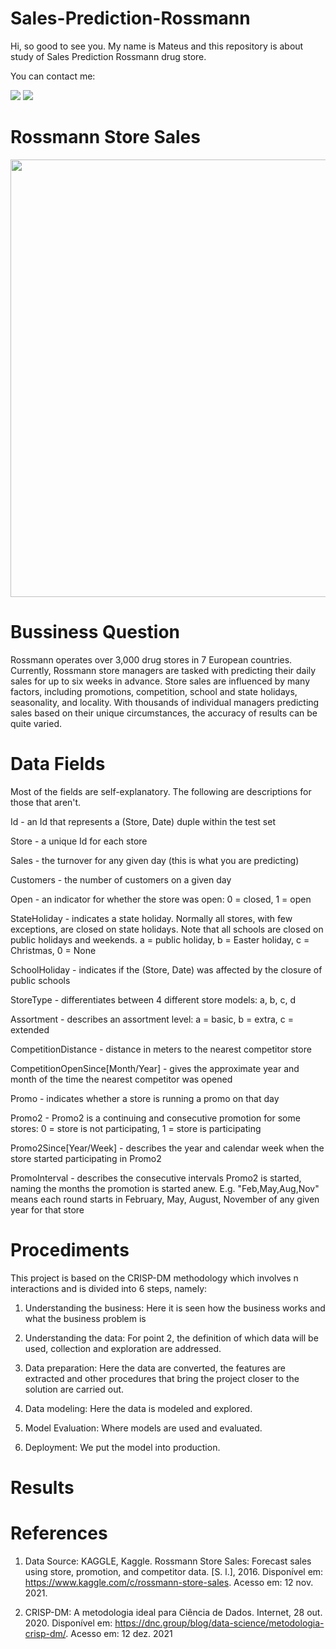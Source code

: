 # Sales-Prediction-Rossmann 

Hi, so good to see you. My name is Mateus and this repository is about study of Sales Prediction Rossmann drug store. 

You can contact me:

  <a href="https://instagram.com/_mateuscandido" target="_blank"><img src="https://img.shields.io/badge/-Instagram-%23E4405F?style=for-the-badge&logo=instagram&logoColor=white" target="_blank"></a>
  <a href = "mailto:mateuscandsantos@gmail.com"><img src="https://img.shields.io/badge/-Gmail-%23333?style=for-the-badge&logo=gmail&logoColor=white" target="_blank"></a>

##
# Rossmann Store Sales
<div align="center">
<img src="https://user-images.githubusercontent.com/80724923/147797456-e3bb8c48-f8d3-483d-9acc-f5027232b0bb.png" width="700px" />
</div>

# Bussiness Question

Rossmann operates over 3,000 drug stores in 7 European countries. Currently, Rossmann store managers are tasked with predicting their daily sales for up to six weeks in advance. Store sales are influenced by many factors, including promotions, competition, school and state holidays, seasonality, and locality. With thousands of individual managers predicting sales based on their unique circumstances, the accuracy of results can be quite varied.

# Data Fields

Most of the fields are self-explanatory. The following are descriptions for those that aren't.

Id - an Id that represents a (Store, Date) duple within the test set

Store - a unique Id for each store

Sales - the turnover for any given day (this is what you are predicting)

Customers - the number of customers on a given day

Open - an indicator for whether the store was open: 0 = closed, 1 = open

StateHoliday - indicates a state holiday. Normally all stores, with few exceptions, are closed on state holidays. Note that all schools are closed on public holidays and weekends. a = public holiday, b = Easter holiday, c = Christmas, 0 = None

SchoolHoliday - indicates if the (Store, Date) was affected by the closure of public schools

StoreType - differentiates between 4 different store models: a, b, c, d

Assortment - describes an assortment level: a = basic, b = extra, c = extended

CompetitionDistance - distance in meters to the nearest competitor store

CompetitionOpenSince[Month/Year] - gives the approximate year and month of the time the nearest competitor was opened

Promo - indicates whether a store is running a promo on that day

Promo2 - Promo2 is a continuing and consecutive promotion for some stores: 0 = store is not participating, 1 = store is participating

Promo2Since[Year/Week] - describes the year and calendar week when the store started participating in Promo2

PromoInterval - describes the consecutive intervals Promo2 is started, naming the months the promotion is started anew. E.g. "Feb,May,Aug,Nov" means each round starts in February, May, August, November of any given year for that store

# Procediments

This project is based on the CRISP-DM methodology which involves n interactions and is divided into 6 steps, namely:

1. Understanding the business: Here it is seen how the business works and what the business problem is

2. Understanding the data: For point 2, the definition of which data will be used, collection and exploration are addressed.
 
3. Data preparation: Here the data are converted, the features are extracted and other procedures that bring the project closer to the solution are carried out.

4. Data modeling: Here the data is modeled and explored.

5. Model Evaluation: Where models are used and evaluated.

6. Deployment: We put the model into production.

# Results

# References

1. Data Source: KAGGLE, Kaggle. Rossmann Store Sales: Forecast sales using store, promotion, and competitor data. [S. l.], 2016. Disponível em: https://www.kaggle.com/c/rossmann-store-sales. Acesso em: 12 nov. 2021.

2. CRISP-DM: A metodologia ideal para Ciência de Dados. Internet, 28 out. 2020. Disponível em: https://dnc.group/blog/data-science/metodologia-crisp-dm/. Acesso em: 12 dez. 2021
